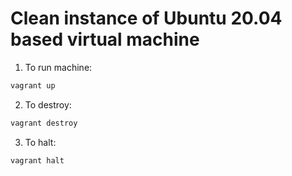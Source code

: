 # Clean instance of Ubuntu 20.04 based virtual machine

1. To run machine:
```bash
vagrant up
```
2. To destroy:
```bash
vagrant destroy
```
3. To halt:
```bash
vagrant halt
```